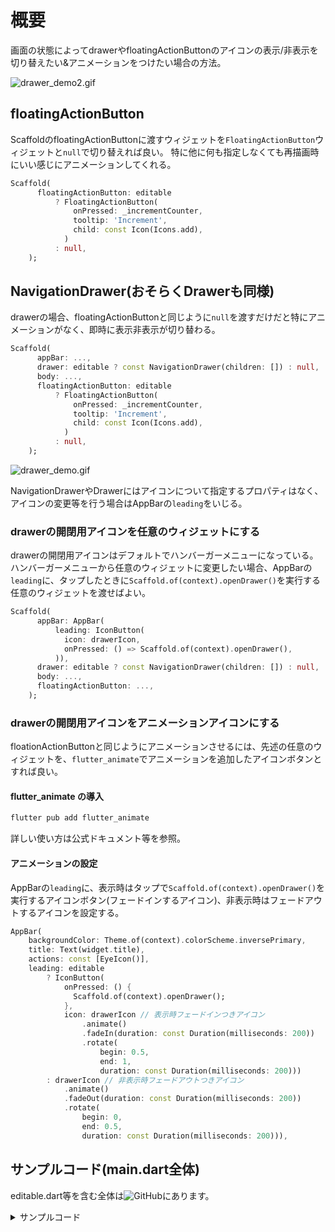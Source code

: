 
# 概要

画面の状態によってdrawerやfloatingActionButtonのアイコンの表示/非表示を切り替えたい&アニメーションをつけたい場合の方法。

![drawer_demo2.gif](https://qiita-image-store.s3.ap-northeast-1.amazonaws.com/0/417009/81f4d72b-db60-ca43-b00a-2f5d7dd62513.gif)

## floatingActionButton

ScaffoldのfloatingActionButtonに渡すウィジェットを`FloatingActionButton`ウィジェットと`null`で切り替えれば良い。
特に他に何も指定しなくても再描画時にいい感じにアニメーションしてくれる。

```dart
Scaffold(
      floatingActionButton: editable
          ? FloatingActionButton(
              onPressed: _incrementCounter,
              tooltip: 'Increment',
              child: const Icon(Icons.add),
            )
          : null,
    );
```

## NavigationDrawer(おそらくDrawerも同様)

drawerの場合、floatingActionButtonと同じように`null`を渡すだけだと特にアニメーションがなく、即時に表示非表示が切り替わる。

```dart
Scaffold(
      appBar: ...,
      drawer: editable ? const NavigationDrawer(children: []) : null,
      body: ...,
      floatingActionButton: editable
          ? FloatingActionButton(
              onPressed: _incrementCounter,
              tooltip: 'Increment',
              child: const Icon(Icons.add),
            )
          : null,
    );
```

![drawer_demo.gif](https://qiita-image-store.s3.ap-northeast-1.amazonaws.com/0/417009/958f870f-6c4e-c747-7f92-9f753fa58a00.gif)

NavigationDrawerやDrawerにはアイコンについて指定するプロパティはなく、アイコンの変更等を行う場合はAppBarの`leading`をいじる。

### drawerの開閉用アイコンを任意のウィジェットにする

drawerの開閉用アイコンはデフォルトでハンバーガーメニューになっている。
ハンバーガーメニューから任意のウィジェットに変更したい場合、AppBarの`leading`に、タップしたときに`Scaffold.of(context).openDrawer()`を実行する任意のウィジェットを渡せばよい。

```dart
Scaffold(
      appBar: AppBar(
          leading: IconButton(
            icon: drawerIcon,
            onPressed: () => Scaffold.of(context).openDrawer(),
          )),
      drawer: editable ? const NavigationDrawer(children: []) : null,
      body: ...,
      floatingActionButton: ...,
    );
```

### drawerの開閉用アイコンをアニメーションアイコンにする

floationActionButtonと同じようにアニメーションさせるには、先述の任意のウィジェットを、`flutter_animate`でアニメーションを追加したアイコンボタンとすれば良い。

#### flutter_animate の導入

```powershell
flutter pub add flutter_animate
```

詳しい使い方は公式ドキュメント等を参照。

#### アニメーションの設定

AppBarの`leading`に、表示時はタップで`Scaffold.of(context).openDrawer()`を実行するアイコンボタン(フェードインするアイコン)、非表示時はフェードアウトするアイコンを設定する。

```dart
AppBar(
    backgroundColor: Theme.of(context).colorScheme.inversePrimary,
    title: Text(widget.title),
    actions: const [EyeIcon()],
    leading: editable
        ? IconButton(
            onPressed: () {
              Scaffold.of(context).openDrawer();
            },
            icon: drawerIcon // 表示時フェードインつきアイコン
                .animate()
                .fadeIn(duration: const Duration(milliseconds: 200))
                .rotate(
                    begin: 0.5,
                    end: 1,
                    duration: const Duration(milliseconds: 200)))
        : drawerIcon // 非表示時フェードアウトつきアイコン
            .animate()
            .fadeOut(duration: const Duration(milliseconds: 200))
            .rotate(
                begin: 0,
                end: 0.5,
                duration: const Duration(milliseconds: 200))),
```



## サンプルコード(main.dart全体)

editable.dart等を含む全体は![GitHub]()にあります。
<details>
<summary>サンプルコード</summary>

```dart:main.dart
import 'package:flutter/material.dart';
import 'package:flutter_riverpod/flutter_riverpod.dart';
import 'package:flutter_animate/flutter_animate.dart';
import 'eyeicon.dart';
import 'editable.dart';

void main() {
  runApp(const ProviderScope(
    child: MyApp(),
  ));
}

class MyApp extends StatelessWidget {
  const MyApp({super.key});

  @override
  Widget build(BuildContext context) {
    return MaterialApp(
      title: 'Flutter Demo',
      theme: ThemeData(
        colorScheme: ColorScheme.fromSeed(seedColor: Colors.deepPurple),
        useMaterial3: true,
      ),
      home: const MyHomePage(title: 'Flutter Demo Home Page'),
    );
  }
}

class MyHomePage extends ConsumerStatefulWidget {
  const MyHomePage({super.key, required this.title});
  final String title;

  @override
  ConsumerState<ConsumerStatefulWidget> createState() => _MyHomePageState();
}

class _MyHomePageState extends ConsumerState<MyHomePage> {
  int _counter = 0;

  void _incrementCounter() {
    setState(() {
      _counter++;
    });
  }

  @override
  Widget build(BuildContext context) {
    final editable = ref.watch(editableProvider);
    const drawerIcon = Icon(Icons.list);

    return Scaffold(
      appBar: AppBar(
          backgroundColor: Theme.of(context).colorScheme.inversePrimary,
          title: Text(widget.title),
          actions: const [EyeIcon()],
          leading: editable
              ? IconButton(
                  onPressed: () {
                    Scaffold.of(context).openDrawer();
                  },
                  icon: drawerIcon
                      .animate()
                      .fadeIn(duration: const Duration(milliseconds: 200))
                      .rotate(
                          begin: 0.5,
                          end: 1,
                          duration: const Duration(milliseconds: 200)))
              : drawerIcon
                  .animate()
                  .fadeOut(duration: const Duration(milliseconds: 200))
                  .rotate(
                      begin: 0,
                      end: 0.5,
                      duration: const Duration(milliseconds: 200))),
      drawer: editable ? const NavigationDrawer(children: []) : null,
      body: Center(
        child: Column(
          mainAxisAlignment: MainAxisAlignment.center,
          children: <Widget>[
            const Text(
              'You have pushed the button this many times:',
            ),
            Text(
              '$_counter',
              style: Theme.of(context).textTheme.headlineMedium,
            ),
          ],
        ),
      ),
      floatingActionButton: editable
          ? FloatingActionButton(
              onPressed: _incrementCounter,
              tooltip: 'Increment',
              child: const Icon(Icons.add),
            )
          : null,
    );
  }
}
```

</details>
